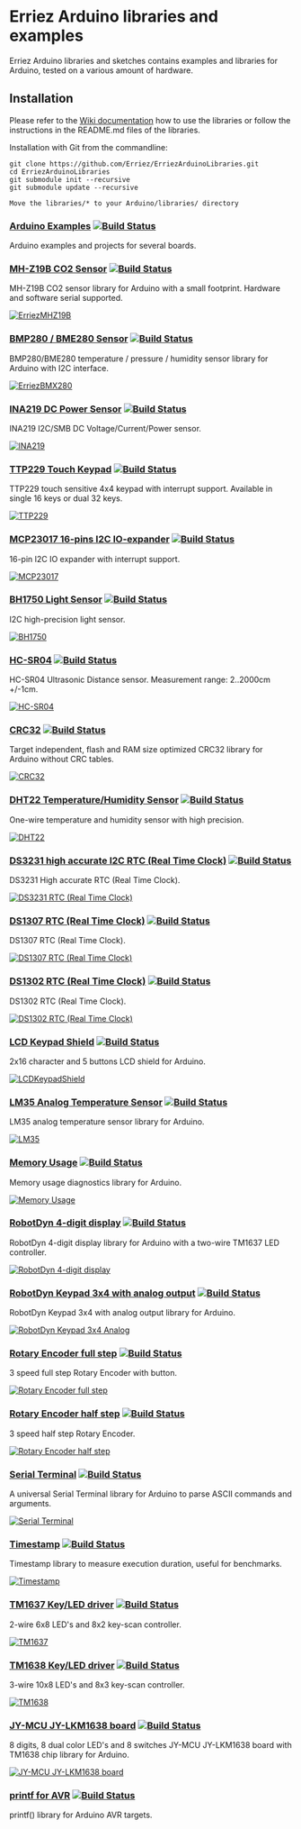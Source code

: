 # Erriez Arduino libraries and examples

Erriez Arduino libraries and sketches contains examples and libraries for Arduino, tested on a various amount of hardware.


## Installation

Please refer to the [Wiki documentation](https://github.com/Erriez/ErriezArduinoLibraries/wiki) how to use the libraries or follow the instructions in the README.md files of the libraries.

Installation with Git from the commandline:
```
git clone https://github.com/Erriez/ErriezArduinoLibraries.git
cd ErriezArduinoLibraries
git submodule init --recursive
git submodule update --recursive

Move the libraries/* to your Arduino/libraries/ directory
```


### [Arduino Examples](https://github.com/Erriez/ErriezArduinoExamples) [![Build Status](https://travis-ci.org/Erriez/ErriezArduinoExamples.svg?branch=master)](https://travis-ci.org/Erriez/ErriezArduinoExamples)

Arduino examples and projects for several boards.


### [MH-Z19B CO2 Sensor](https://github.com/Erriez/ErriezMHZ19B) [![Build Status](https://travis-ci.org/Erriez/ErriezMHZ19B.svg?branch=master)](https://travis-ci.org/Erriez/ErriezMHZ19B)

MH-Z19B CO2 sensor library for Arduino with a small footprint. Hardware and software serial supported.

[![ErriezMHZ19B](https://raw.githubusercontent.com/Erriez/ErriezMHZ19B/master/extras/MHZ19B.png)](https://github.com/Erriez/ErriezMHZ19B)


### [BMP280 / BME280 Sensor](https://github.com/Erriez/ErriezBMX280) [![Build Status](https://travis-ci.org/Erriez/ErriezBMX280.svg?branch=master)](https://travis-ci.org/Erriez/ErriezBMX280)

BMP280/BME280 temperature / pressure / humidity sensor library for Arduino with I2C interface.

[![ErriezBMX280](https://raw.githubusercontent.com/Erriez/ErriezBMX280/master/extras/BMX280.png)](https://github.com/Erriez/ErriezBMX280)


### [INA219 DC Power Sensor](https://github.com/Erriez/ErriezINA219) [![Build Status](https://travis-ci.org/Erriez/ErriezINA219.svg?branch=master)](https://travis-ci.org/Erriez/ErriezINA219)

INA219 I2C/SMB DC Voltage/Current/Power sensor.

[![INA219](https://raw.githubusercontent.com/Erriez/ErriezINA219/master/extras/INA219.png)](https://github.com/Erriez/ErriezINA219)


### [TTP229 Touch Keypad](https://github.com/Erriez/ErriezTTP229TouchKeypad) [![Build Status](https://travis-ci.org/Erriez/ErriezTTP229TouchKeypad.svg?branch=master)](https://travis-ci.org/Erriez/ErriezTTP229TouchKeypad)

TTP229 touch sensitive 4x4 keypad with interrupt support. Available in single 16 keys or dual 32 keys.

[![TTP229](https://raw.githubusercontent.com/Erriez/ErriezTTP229TouchKeypad/master/extras/TTP229TouchKeypad4x4.png)](https://github.com/Erriez/ErriezTTP229TouchKeypad)


### [MCP23017 16-pins I2C IO-expander](https://github.com/Erriez/ErriezMCP23017) [![Build Status](https://travis-ci.org/Erriez/ErriezMCP23017.svg?branch=master)](https://travis-ci.org/Erriez/ErriezMCP23017)

16-pin I2C IO expander with interrupt support.

[![MCP23017](https://raw.githubusercontent.com/Erriez/ErriezMCP23017/master/extras/MCP23017-pins.png)](https://github.com/Erriez/ErriezMCP23017)


### [BH1750 Light Sensor](https://github.com/Erriez/ErriezBH1750)  [![Build Status](https://travis-ci.org/Erriez/ErriezBH1750.svg?branch=master)](https://travis-ci.org/Erriez/ErriezBH1750)

I2C high-precision light sensor.

[![BH1750](https://raw.githubusercontent.com/Erriez/ErriezBH1750/master/extras/BH1750.png)](https://github.com/Erriez/ErriezBH1750)


### [HC-SR04](https://github.com/Erriez/ErriezHCSR04) [![Build Status](https://travis-ci.org/Erriez/ErriezHCSR04.svg?branch=master)](https://travis-ci.org/Erriez/ErriezHCSR04)

HC-SR04 Ultrasonic Distance sensor. Measurement range: 2..2000cm +/-1cm.

[![HC-SR04](https://raw.githubusercontent.com/Erriez/ErriezHCSR04/master/extras/HC-SR04.png)](https://github.com/Erriez/ErriezHCSR04)


### [CRC32](https://github.com/Erriez/ErriezCRC32)  [![Build Status](https://travis-ci.org/Erriez/ErriezCRC32.svg?branch=master)](https://travis-ci.org/Erriez/ErriezCRC32)

Target independent, flash and RAM size optimized CRC32 library for Arduino without CRC tables.

[![CRC32](https://raw.githubusercontent.com/Erriez/ErriezCRC32/master/extras/CRC32.png)](https://github.com/Erriez/ErriezCRC32)


### [DHT22 Temperature/Humidity Sensor](https://github.com/Erriez/ErriezDHT22)  [![Build Status](https://travis-ci.org/Erriez/ErriezDHT22.svg?branch=master)](https://travis-ci.org/Erriez/ErriezDHT22)

One-wire temperature and humidity sensor with high precision.

[![DHT22](https://raw.githubusercontent.com/Erriez/ErriezDHT22/master/extras/AM2302_DHT22_sensor.png)](https://github.com/Erriez/ErriezDHT22)


### [DS3231 high accurate I2C RTC (Real Time Clock)](https://github.com/Erriez/ErriezDS3231)  [![Build Status](https://travis-ci.org/Erriez/ErriezDS3231.svg?branch=master)](https://travis-ci.org/Erriez/ErriezDS3231)

DS3231 High accurate RTC (Real Time Clock).

[![DS3231 RTC (Real Time Clock)](https://raw.githubusercontent.com/Erriez/ErriezDS3231/master/extras/DS3231.png)](https://github.com/Erriez/ErriezDS3231)


### [DS1307 RTC (Real Time Clock)](https://github.com/Erriez/ErriezDS1307)  [![Build Status](https://travis-ci.org/Erriez/ErriezDS1307.svg?branch=master)](https://travis-ci.org/Erriez/ErriezDS1307)

DS1307 RTC (Real Time Clock).

[![DS1307 RTC (Real Time Clock)](https://raw.githubusercontent.com/Erriez/ErriezDS1307/master/extras/DS1307.png)](https://github.com/Erriez/ErriezDS1302)


### [DS1302 RTC (Real Time Clock)](https://github.com/Erriez/ErriezDS1302)  [![Build Status](https://travis-ci.org/Erriez/ErriezDS1302.svg?branch=master)](https://travis-ci.org/Erriez/ErriezDS1302)

DS1302 RTC (Real Time Clock).

[![DS1302 RTC (Real Time Clock)](https://raw.githubusercontent.com/Erriez/ErriezDS1302/master/extras/DS1302.png)](https://github.com/Erriez/ErriezDS1302)


### [LCD Keypad Shield](https://github.com/Erriez/ErriezLCDKeypadShield)  [![Build Status](https://travis-ci.org/Erriez/ErriezLCDKeypadShield.svg?branch=master)](https://travis-ci.org/Erriez/ErriezLCDKeypadShield)

2x16 character and 5 buttons LCD shield for Arduino.

[![LCDKeypadShield](https://raw.githubusercontent.com/Erriez/ErriezLCDKeypadShield/master/extras/LCDKeypadShield_board.png)](https://github.com/Erriez/ErriezLCDKeypadShield)


### [LM35 Analog Temperature Sensor](https://github.com/Erriez/ErriezLM35)  [![Build Status](https://travis-ci.org/Erriez/ErriezLM35.svg?branch=master)](https://travis-ci.org/Erriez/ErriezLM35)

LM35 analog temperature sensor library for Arduino.

[![LM35](https://raw.githubusercontent.com/Erriez/ErriezLM35/master/extras/LM35_pins.png)](https://github.com/Erriez/ErriezLM35)


### [Memory Usage](https://github.com/Erriez/ErriezMemoryUsage)  [![Build Status](https://travis-ci.org/Erriez/ErriezMemoryUsage.svg?branch=master)](https://travis-ci.org/Erriez/ErriezMemoryUsage)

Memory usage diagnostics library for Arduino.

[![Memory Usage](https://raw.githubusercontent.com/Erriez/ErriezMemoryUsage/master/extras/ErriezMemoryUsage.png)](https://github.com/Erriez/ErriezMemoryUsage)


### [RobotDyn 4-digit display](https://github.com/Erriez/ErriezRobotDyn4DigitDisplay)  [![Build Status](https://travis-ci.org/Erriez/ErriezRobotDyn4DigitDisplay.svg?branch=master)](https://travis-ci.org/Erriez/ErriezRobotDyn4DigitDisplay)

RobotDyn 4-digit display library for Arduino with a two-wire TM1637 LED controller.

[![RobotDyn 4-digit display](https://raw.githubusercontent.com/Erriez/ErriezRobotDyn4DigitDisplay/master/extras/ErriezRobotDyn4DigitDisplay.png)](https://github.com/Erriez/ErriezRobotDyn4DigitDisplay)


### [RobotDyn Keypad 3x4 with analog output](https://github.com/Erriez/ErriezRobotDynKeypad3x4Analog)  [![Build Status](https://travis-ci.org/Erriez/ErriezRobotDynKeypad3x4Analog.svg?branch=master)](https://travis-ci.org/ErriezRobotDynKeypad3x4Analog)

RobotDyn Keypad 3x4 with analog output library for Arduino.

[![RobotDyn Keypad 3x4 Analog](https://raw.githubusercontent.com/Erriez/ErriezRobotDynKeypad3x4Analog/master/extras/RobotDynKeypad3x4Analog.png)](https://github.com/Erriez/ErriezRobotDynKeypad3x4Analog)


### [Rotary Encoder full step](https://github.com/Erriez/ErriezRotaryEncoderFullStep)  [![Build Status](https://travis-ci.org/Erriez/ErriezRotaryEncoderFullStep.svg?branch=master)](https://travis-ci.org/Erriez/ErriezRotaryEncoderFullStep)

3 speed full step Rotary Encoder with button.

[![Rotary Encoder full step](https://raw.githubusercontent.com/Erriez/ErriezRotaryEncoderFullStep/master/extras/RotaryEncoder.png)](https://github.com/Erriez/ErriezRotaryEncoderFullStep)


### [Rotary Encoder half step](https://github.com/Erriez/ErriezRotaryEncoderHalfStep)  [![Build Status](https://travis-ci.org/Erriez/ErriezRotaryEncoderHalfStep.svg?branch=master)](https://travis-ci.org/Erriez/ErriezRotaryEncoderHalfStep)

3 speed half step Rotary Encoder.

[![Rotary Encoder half step](https://raw.githubusercontent.com/Erriez/ErriezRotaryEncoderHalfStep/master/extras/RotaryEncoder.png)](https://github.com/Erriez/ErriezRotaryEncoderHalfStep)


### [Serial Terminal](https://github.com/Erriez/ErriezSerialTerminal)  [![Build Status](https://travis-ci.org/Erriez/ErriezSerialTerminal.svg?branch=master)](https://travis-ci.org/Erriez/ErriezSerialTerminal)

A universal Serial Terminal library for Arduino to parse ASCII commands and arguments.

[![Serial Terminal](https://raw.githubusercontent.com/Erriez/ErriezSerialTerminal/master/extras/ScreenshotSerialTerminal.png)](https://github.com/Erriez/ErriezSerialTerminal)


### [Timestamp](https://github.com/Erriez/ErriezTimestamp)  [![Build Status](https://travis-ci.org/Erriez/ErriezTimestamp.svg?branch=master)](https://travis-ci.org/Erriez/ErriezTimestamp)

Timestamp library to measure execution duration, useful for benchmarks.

[![Timestamp](https://raw.githubusercontent.com/Erriez/ErriezTimestamp/master/extras/timestamp.png)](https://github.com/Erriez/ErriezTimestamp)


### [TM1637 Key/LED driver](https://github.com/Erriez/ErriezTM1637)  [![Build Status](https://travis-ci.org/Erriez/ErriezTM1637.svg?branch=master)](https://travis-ci.org/Erriez/ErriezTM1637)

2-wire 6x8 LED's and 8x2 key-scan controller.

[![TM1637](https://raw.githubusercontent.com/Erriez/ErriezTM1637/master/extras/TM1637_pins.jpg)](https://github.com/Erriez/ErriezTM1637)


### [TM1638 Key/LED driver](https://github.com/Erriez/ErriezTM1638)  [![Build Status](https://travis-ci.org/Erriez/ErriezTM1638.svg?branch=master)](https://travis-ci.org/Erriez/ErriezTM1638)

3-wire 10x8 LED's and 8x3 key-scan controller.

[![TM1638](https://raw.githubusercontent.com/Erriez/ErriezTM1638/master/extras/TM1638_pins.jpg)](https://github.com/Erriez/ErriezTM1638)


### [JY-MCU JY-LKM1638 board](https://github.com/Erriez/ErriezLKM1638)  [![Build Status](https://travis-ci.org/Erriez/ErriezLKM1638.svg?branch=master)](https://travis-ci.org/Erriez/ErriezLKM1638)

8 digits, 8 dual color LED's and 8 switches JY-MCU JY-LKM1638 board with TM1638 chip library for Arduino.

[![JY-MCU JY-LKM1638 board](https://raw.githubusercontent.com/Erriez/ErriezLKM1638/master/extras/LKM1638_board.jpg)](https://github.com/Erriez/ErriezLKM1638)


### [printf for AVR](https://github.com/Erriez/ErriezPrintf)  [![Build Status](https://travis-ci.org/Erriez/ErriezPrintf.svg?branch=master)](https://travis-ci.org/Erriez/ErriezPrintf)

printf() library for Arduino AVR targets.
